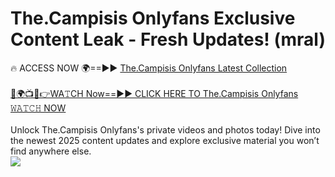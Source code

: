 # The.Campisis Onlyfans Exclusive Content Leak - Fresh Updates! (mral)

🔥 ACCESS NOW 🌍==►► <a href="https://tinyurl.com/kvy9nzfs" rel="nofollow">The.Campisis Onlyfans Latest Collection</a>
<br><br>
[🔴🌍📺📱👉WA𝚃CH Now==►► CLICK HERE TO The.Campisis Onlyfans 𝚆𝙰𝚃𝙲𝙷 NOW](https://tinyurl.com/kvy9nzfs)
<br><br>
Unlock The.Campisis Onlyfans's private videos and photos today! Dive into the newest 2025 content updates and explore exclusive material you won’t find anywhere else.
<br>
<a href="https://tinyurl.com/kvy9nzfs" rel="nofollow" data-target="animated-image.originalLink"><img src="https://camo.githubusercontent.com/8a4f000d20f83aca3bf7ec5f350d767afa0574a8a352519fd8cfa583a6f93a33/68747470733a2f2f692e696d6775722e636f6d2f644a486b345a712e676966" data-canonical-src="https://i.imgur.com/dJHk4Zq.gif" style="max-width: 100%; display: inline-block;" data-target="animated-image.originalImage"></a>
<br>
